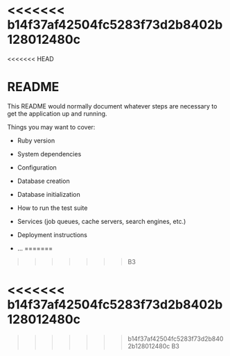 <<<<<<< b14f37af42504fc5283f73d2b8402b128012480c
=======
<<<<<<< HEAD
# README

This README would normally document whatever steps are necessary to get the
application up and running.

Things you may want to cover:

* Ruby version

* System dependencies

* Configuration

* Database creation

* Database initialization

* How to run the test suite

* Services (job queues, cache servers, search engines, etc.)

* Deployment instructions

* ...
=======
>>>>>>> B3

<<<<<<< b14f37af42504fc5283f73d2b8402b128012480c
=======
>>>>>>> b14f37af42504fc5283f73d2b8402b128012480c
>>>>>>> B3
